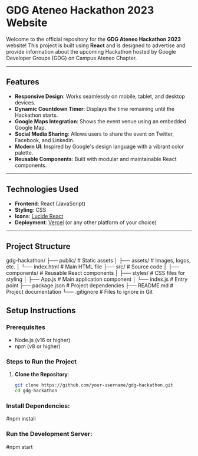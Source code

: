 # GDG Ateneo Hackathon 2023 Website

Welcome to the official repository for the **GDG Ateneo Hackathon 2023** website! This project is built using **React** and is designed to advertise and provide information about the upcoming Hackathon hosted by Google Developer Groups (GDG) on Campus Ateneo Chapter.

---

## Features
- **Responsive Design**: Works seamlessly on mobile, tablet, and desktop devices.
- **Dynamic Countdown Timer**: Displays the time remaining until the Hackathon starts.
- **Google Maps Integration**: Shows the event venue using an embedded Google Map.
- **Social Media Sharing**: Allows users to share the event on Twitter, Facebook, and LinkedIn.
- **Modern UI**: Inspired by Google's design language with a vibrant color palette.
- **Reusable Components**: Built with modular and maintainable React components.

---

## Technologies Used
- **Frontend**: React (JavaScript)
- **Styling**: CSS
- **Icons**: [Lucide React](https://lucide.dev/)
- **Deployment**: [Vercel](https://vercel.com/) (or any other platform of your choice)

---

## Project Structure
gdg-hackathon/
├── public/ # Static assets
│ ├── assets/ # Images, logos, etc.
│ └── index.html # Main HTML file
├── src/ # Source code
│ ├── components/ # Reusable React components
│ ├── styles/ # CSS files for styling
│ ├── App.js # Main application component
│ └── index.js # Entry point
├── package.json # Project dependencies
├── README.md # Project documentation
└── .gitignore # Files to ignore in Git
## Setup Instructions

### Prerequisites
- Node.js (v16 or higher)
- npm (v8 or higher)

### Steps to Run the Project
1. **Clone the Repository**:
   ```bash
   git clone https://github.com/your-username/gdg-hackathon.git
   cd gdg-hackathon

### Install Dependencies:
#npm install

### Run the Development Server:
#npm start
